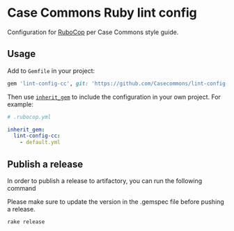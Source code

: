 # Case Commons Ruby lint config

Configuration for [RuboCop](http://batsov.com/rubocop/) per Case Commons style guide.

## Usage

Add to `Gemfile` in your project:

```ruby
gem 'lint-config-cc', git: 'https://github.com/Casecommons/lint-config-ruby.git'
```

Then use [`inherit_gem`](https://rubocop.readthedocs.io/en/latest/configuration/#inheriting-configuration-from-a-dependency-gem) to include the configuration in your own project. For example:

```yaml
# .rubocop.yml

inherit_gem:
  lint-config-cc:
    - default.yml
```

## Publish a release
In order to publish a release to artifactory, you can run the following command

Please make sure to update the version in the .gemspec file before pushing a release.

```
rake release
```
